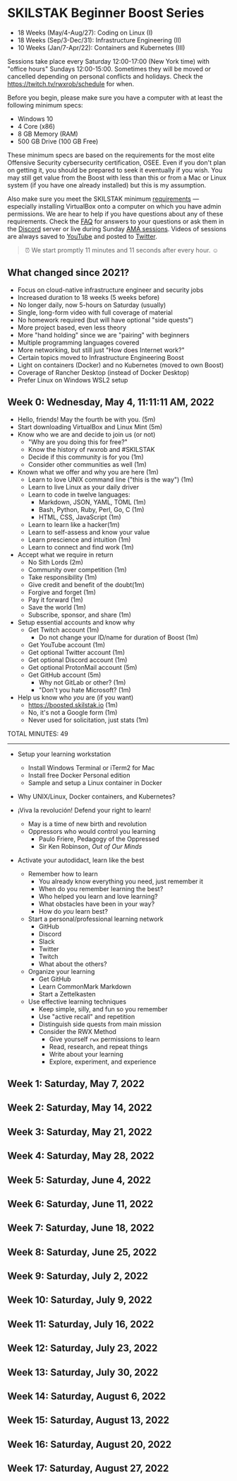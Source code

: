 # SKILSTAK Beginner Boost Series

* 18 Weeks (May/4-Aug/27): Coding on Linux (I)
* 18 Weeks (Sep/3-Dec/31): Infrastructure Engineering (II)
* 10 Weeks (Jan/7-Apr/22): Containers and Kubernetes (III)
 
Sessions take place every Saturday 12:00-17:00 (New York time) with
"office hours" Sundays 12:00-15:00. Sometimes they will be moved or
cancelled depending on personal conflicts and holidays. Check the
<https://twitch.tv/rwxrob/schedule> for when.

Before you begin, please make sure you have a computer with at least the
following minimum specs:

* Windows 10
* 4 Core (x86)
* 8 GB Memory (RAM)
* 500 GB Drive (100 GB Free)

These minimum specs are based on the requirements for the most elite
Offensive Security cybersecurity certification, OSEE. Even if you don't
plan on getting it, you should be prepared to seek it eventually if you
wish. You may still get value from the Boost with less than this or from
a Mac or Linux system (if you have one already installed) but this is my
assumption.

Also make sure you meet the SKILSTAK minimum
[requirements](requirements) — especially installing VirtualBox onto a
computer on which you have admin permissions. We are hear to help if you
have questions about any of these requirements. Check the [FAQ](faq) for
answers to your questions or ask them in the
[Discord](https://discord.gg/9wydZXY) server or live during Sunday [AMA
sessions](https://twitch.tv/rwxrob/schedule). Videos of sessions are
always saved to [YouTube](https://youtube.com/rwxrob) and posted to
[Twitter](https://twitter.com/rwxrob).

> ⏰ We start promptly 11 minutes and 11 seconds after every hour. ☺️

## What changed since 2021?

* Focus on cloud-native infrastructure engineer and security jobs
* Increased duration to 18 weeks (5 weeks before)
* No longer daily, now 5-hours on Saturday (usually)
* Single, long-form video with full coverage of material
* No homework required (but will have optional "side quests")
* More project based, even less theory
* More "hand holding" since we are "pairing" with beginners
* Multiple programming languages covered 
* More networking, but still just "How does Internet work?"
* Certain topics moved to Infrastructure Engineering Boost
* Light on containers (Docker) and no Kubernetes (moved to own Boost)
* Coverage of Rancher Desktop (instead of Docker Desktop)
* Prefer Linux on Windows WSL2 setup

## Week 0: Wednesday, May 4, 11:11:11 AM, 2022

* Hello, friends! May the fourth be with you. (5m)
* Start downloading VirtualBox and Linux Mint (5m)
* Know who we are and decide to join us (or not)
  * "Why are you doing this for free?"
  * Know the history of rwxrob and #SKILSTAK
  * Decide if this community is for you (1m)
  * Consider other communities as well (1m)
* Known what we offer and why you are here (1m)
  * Learn to love UNIX command line ("this is the way") (1m)
  * Learn to live Linux as your daily driver
  * Learn to code in twelve languages:
    * Markdown, JSON, YAML, TOML (1m)
    * Bash, Python, Ruby, Perl, Go, C (1m)
    * HTML, CSS, JavaScript (1m)
  * Learn to learn like a hacker(1m)
  * Learn to self-assess and know your value
  * Learn prescience and intuition (1m)
  * Learn to connect and find work (1m)
* Accept what we require in return
  * No Sith Lords (2m)
  * Community over competition (1m)
  * Take responsibility (1m)
  * Give credit and benefit of the doubt(1m)
  * Forgive and forget (1m)
  * Pay it forward (1m)
  * Save the world (1m)
  * Subscribe, sponsor, and share (1m)
* Setup essential accounts and know why
  * Get Twitch account (1m)
    * Do not change your ID/name for duration of Boost (1m)
  * Get YouTube account (1m)
  * Get optional Twitter account (1m)
  * Get optional Discord account (1m)
  * Get optional ProtonMail account (5m)
  * Get GitHub account (5m) 
    * Why not GitLab or other? (1m)
    * "Don't you hate Microsoft? (1m)
* Help us know who *you* are (if you want)
  * <https://boosted.skilstak.io> (1m)
  * No, it's not a Google form (1m)
  * Never used for solicitation, just stats (1m)

TOTAL MINUTES: 49

----

* Setup your learning workstation
  * Install Windows Terminal or iTerm2 for Mac
  * Install free Docker Personal edition
  * Sample and setup a Linux container in Docker
* Why UNIX/Linux, Docker containers, and Kubernetes?

*  ¡Viva la revolución! Defend your right to learn!
   * May is a time of new birth and revolution
   * Oppressors who would control you learning
     * Paulo Friere, Pedagogy of the Oppressed
     * Sir Ken Robinson, *Out of Our Minds*
* Activate your autodidact, learn like the best
   * Remember how to learn
     * You already know everything you need, just remember it
     * When do you remember learning the best?
     * Who helped you learn and love learning?
     * What obstacles have been in your way?
     * How do *you* learn best?
   * Start a personal/professional learning network
     * GitHub
     * Discord
     * Slack
     * Twitter
     * Twitch
     * What about the others?
   * Organize your learning
     * Get GitHub
     * Learn CommonMark Markdown
     * Start a Zettelkasten
   * Use effective learning techniques
     * Keep simple, silly, and fun so you remember
     * Use "active recall" and repetition
     * Distinguish side quests from main mission
     * Consider the RWX Method
       * Give yourself `rwx` permissions to learn
       * Read, research, and repeat things
       * Write about your learning
       * Explore, experiment, and experience

## Week 1: Saturday, May  7, 2022

## Week 2: Saturday, May 14, 2022

## Week 3: Saturday, May 21, 2022

## Week 4: Saturday, May 28, 2022

## Week 5: Saturday, June  4, 2022

## Week 6: Saturday, June 11, 2022

## Week 7: Saturday, June 18, 2022

## Week 8: Saturday, June 25, 2022

## Week 9: Saturday, July  2, 2022

## Week 10: Saturday, July  9, 2022

## Week 11: Saturday, July 16, 2022

## Week 12: Saturday, July 23, 2022

## Week 13: Saturday, July 30, 2022

## Week 14: Saturday, August  6, 2022

## Week 15: Saturday, August 13, 2022

## Week 16: Saturday, August 20, 2022

## Week 17: Saturday, August 27, 2022

